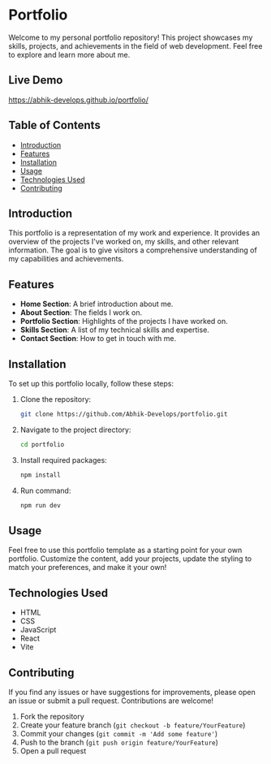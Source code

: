 # Portfolio

Welcome to my personal portfolio repository! This project showcases my skills, projects, and achievements in the field of web development. Feel free to explore and learn more about me.

## Live Demo

https://abhik-develops.github.io/portfolio/

## Table of Contents
- [Introduction](#introduction)
- [Features](#features)
- [Installation](#installation)
- [Usage](#usage)
- [Technologies Used](#technologies-used)
- [Contributing](#contributing)

## Introduction

This portfolio is a representation of my work and experience. It provides an overview of the projects I've worked on, my skills, and other relevant information. The goal is to give visitors a comprehensive understanding of my capabilities and achievements.

## Features

- **Home Section**: A brief introduction about me.
- **About Section**: The fields I work on.
- **Portfolio Section**: Highlights of the projects I have worked on.
- **Skills Section**: A list of my technical skills and expertise.
- **Contact Section**: How to get in touch with me.

## Installation

To set up this portfolio locally, follow these steps:

1. Clone the repository:

    ```bash
    git clone https://github.com/Abhik-Develops/portfolio.git
    ```

2. Navigate to the project directory:

    ```bash
    cd portfolio
    ```
3. Install required packages:

    ```bash
    npm install
    ```

4. Run command:

    ```bash
    npm run dev
    ```

## Usage

Feel free to use this portfolio template as a starting point for your own portfolio. Customize the content, add your projects, update the styling to match your preferences, and make it your own!

## Technologies Used

- HTML
- CSS
- JavaScript
- React
- Vite

## Contributing

If you find any issues or have suggestions for improvements, please open an issue or submit a pull request. Contributions are welcome!

1. Fork the repository
2. Create your feature branch (`git checkout -b feature/YourFeature`)
3. Commit your changes (`git commit -m 'Add some feature'`)
4. Push to the branch (`git push origin feature/YourFeature`)
5. Open a pull request
